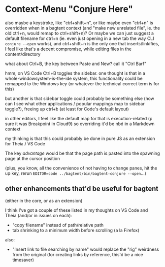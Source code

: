 # Context-Menu "Conjure Here"

also maybe a keystroke, like "ctrl+shift+n", or like maybe even "ctrl+n" is overridden when in a bagtent context (and "make new unrelated file", ie. the old ctrl+n, would remap to ctrl+shift+n)? Or maybe we can just suggest a default filename for ctrl+n (ie. even just opening in a new tab the way CLI `conjure --open` works), and ctrl+shift+n is the only one that inserts/linkifies, I feel like that's a decent compromise, while editing files in the content/directory

what about Ctrl+B, the key between Paste and New? call it "Ctrl Barf"

hmm, on VS Code Ctrl+B toggles the sidebar. one thought is that in a whole-windowsystem-is-the-ide system, this functionality could be remapped to the Windows key (or whatever the technical correct term is for this)

but another is that sidebar toggle could probably be something else (how can I see what other applications / popular mappings map to sidebar toggle?), freeing up ctrl+b (at least for Code's default layout)

in other editors, I feel like the default map for that is execution-related (p sure it was Breakpoint in Cloud9) so overriding it'd be nbd in a Markdown context

my thinking is that this could probably be done in pure JS as an extension for Theia / VS Code

The key *advantage* would be that the page path is pasted into the spawning page at the cursor position

(plus, you know, all the convenience of not having to change panes, hit the up key, rerun `EDITOR=code ../bagtent/bin/bagtent-conjure --open`...)

## other enhancements that'd be useful for bagtent

(either in the core, or as an extension)

I think I've got a couple of these listed in my thoughts on VS Code and Theia (and/or in issues on each):

- "copy filename" instead of path/relative path
- tab shrinking to a minimum width before scrolling (a la Firefox)

also:

- "Insert link to file searching by name" would replace the "rig" weirdness from the original (for creating links by reference, this'd be a nice timesaver)
